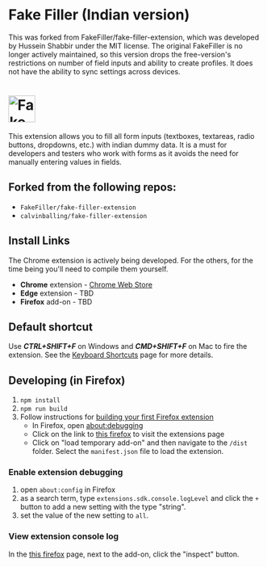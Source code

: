 # Fake Filler (Indian version)

This was forked from FakeFiller/fake-filler-extension, which was developed by Hussein Shabbir under the MIT license. The original FakeFiller is no longer actively maintained, so this version drops the free-version's restrictions on number of field inputs and ability to create profiles. It does not have the ability to sync settings across devices.

# <img src="public/images/logo.svg" height="53" alt="Fake Filler 2" title="Fake Filler Indian" />

This extension allows you to fill all form inputs (textboxes, textareas, radio buttons, dropdowns, etc.) with indian dummy data. It is a must for developers and testers who work with forms as it avoids the need for manually entering values in fields.

## Forked from the following repos:

- `FakeFiller/fake-filler-extension`
- `calvinballing/fake-filler-extension`

## Install Links

The Chrome extension is actively being developed. For the others, for the time being you'll need to compile them yourself.

- **Chrome** extension - [Chrome Web Store](https://chromewebstore.google.com/detail/fake-filler-indian/djebpbfndpmiogcligbnfmjjjibjcbnn?hl=en)
- **Edge** extension - TBD
- **Firefox** add-on - TBD

## Default shortcut

Use **_CTRL+SHIFT+F_** on Windows and **_CMD+SHIFT+F_** on Mac to fire the extension. See the [Keyboard Shortcuts](https://github.com/anburocky3/fake-filler-extension/wiki/Keyboard-Shortcuts) page for more details.

## Developing (in Firefox)

1. `npm install`
1. `npm run build`
1. Follow instructions for [building your first Firefox extension](https://developer.mozilla.org/en-US/docs/Mozilla/Add-ons/WebExtensions/Your_first_WebExtension)
   - In Firefox, open [about:debugging](about:debugging)
   - Click on the link to [this firefox](about:debugging#/runtime/this-firefox) to visit the extensions page
   - Click on "load temporary add-on" and then navigate to the `/dist` folder. Select the `manifest.json` file to load the extension.

### Enable extension debugging

1. open `about:config` in Firefox
1. as a search term, type `extensions.sdk.console.logLevel` and click the `+` button to add a new setting with the type "string".
1. set the value of the new setting to `all`.

### View extension console log

In the [this firefox](about:debugging#/runtime/this-firefox) page, next to the add-on, click the "inspect" button.

